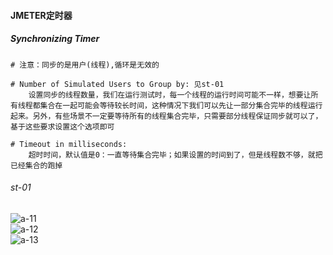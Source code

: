 #### JMETER定时器

##### Synchronizing Timer

```shell
# 注意：同步的是用户(线程),循环是无效的
```

```shell
# Number of Simulated Users to Group by: 见st-01
	设置同步的线程数量，我们在运行测试时，每一个线程的运行时间可能不一样，想要让所有线程都集合在一起可能会等待较长时间，这种情况下我们可以先让一部分集合完毕的线程运行起来。另外，有些场景不一定要等待所有的线程集合完毕，只需要部分线程保证同步就可以了，基于这些要求设置这个选项即可
	
# Timeout in milliseconds:
	超时时间，默认值是0：一直等待集合完毕；如果设置的时间到了，但是线程数不够，就把已经集合的跑掉
```

###### st-01

![a-11](C:\Users\coco\Documents\doc\document\资料\Jmeter\img\a-11.png)<br>![a-12](C:\Users\coco\Documents\doc\document\资料\Jmeter\img\a-12.png)<br>![a-13](C:\Users\coco\Documents\doc\document\资料\Jmeter\img\a-13.png)